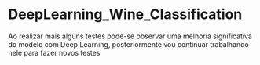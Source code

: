 # DeepLearning_Wine_Classification

Ao realizar mais alguns testes pode-se observar uma melhoria significativa do modelo com Deep Learning, posteriormente vou continuar trabalhando nele para fazer novos testes
